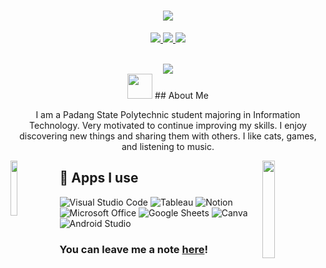 <h1 align="center">
<img src="https://readme-typing-svg.herokuapp.com?font=Fira+Code&weight=700&size=24&pause=1000&color=36BCF7FF&center=true&width=1000&height=52&lines=Hi+There!!+Happy+To+Meet+You.+I'm+SitiNurhaliza">

</h1>

<p align="center">
  <a href="https://www.instagram.com/siitinrhlz?igsh=NXJ5bHR6czk0MHpn/"><img src="https://img.shields.io/badge/Instagram-E4405F?style=for-the-badge&logo=instagram&logoColor=white"/> </a>
  <a href="sn301620@gmail.com"><img src="https://img.shields.io/badge/Gmail-D14836?style=for-the-badge&logo=gmail&logoColor=white"/> </a>
  <a href="https://www.spotify.com/id-id/account/overview/" target="_blank">
    <img src="https://img.shields.io/badge/Spotify-1ED760?&style=for-the-badge&logo=spotify&logoColor=white" target="_blank">
  </a>
</p><br>

<div align="center">
  <a href="https://github.com/siitinurhaliza/github-profile-views-counter">
    <img src="https://komarev.com/ghpvc/?username=siitinurhaliza&style=for-the-badge">
  </a>
</div>

<div align="center">
  <img src="https://media.giphy.com/media/lGhBlBMIN2XsEteTN3/giphy.gif" width="40">
  ## About Me

  I am a Padang State Polytechnic student majoring in Information Technology. Very motivated to continue improving my skills. I enjoy discovering new things and sharing them with others. I like cats, games, and listening to music. <br>
</div>


<img align="left" width="15%" height="15%" src="https://media.giphy.com/media/hiJ9ypGI5tIKdwKoK2/giphy.gif">

<img align="right" width="20%" height="20%" src="https://media.giphy.com/media/DulF4GPH4TfggoQDh0/giphy.gif">

## 📱 Apps I use

![Visual Studio Code](https://img.shields.io/badge/Visual_Studio_Code-0078D4?style=for-the-badge&logo=visual%20studio%20code&logoColor=white)
![Tableau](https://img.shields.io/badge/Tableau-0077B5?style=for-the-badge&logo=tableau&logoColor=white)
![Notion](https://img.shields.io/badge/Notion-000000?style=for-the-badge&logo=notion&logoColor=white)
![Microsoft Office](https://img.shields.io/badge/Microsoft_Office-D83B01?style=for-the-badge&logo=microsoft-office&logoColor=white)
![Google Sheets](https://img.shields.io/badge/Google%20Sheets-34A853?style=for-the-badge&logo=google-sheets&logoColor=white)
![Canva](https://img.shields.io/badge/Canva-%2300C4CC.svg?&style=for-the-badge&logo=Canva&logoColor=white)
![Android Studio](https://img.shields.io/badge/Android%20studio-0078D4?style=for-the-badge&logo=visual%20studio%20code&logoColor=white)

<h3>You can leave me a note <a href="https://github.com/siitinurhaliza/siitinurhaliza/issues/new?template=guestbook-entry.md">here</a>!</h3>
